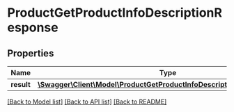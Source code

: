 # ProductGetProductInfoDescriptionResponse

## Properties
Name | Type | Description | Notes
------------ | ------------- | ------------- | -------------
**result** | [**\Swagger\Client\Model\ProductGetProductInfoDescriptionResponseProduct**](ProductGetProductInfoDescriptionResponseProduct.md) |  | [optional] 

[[Back to Model list]](../README.md#documentation-for-models) [[Back to API list]](../README.md#documentation-for-api-endpoints) [[Back to README]](../README.md)


